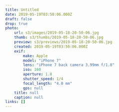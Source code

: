 ```yaml
---
title: Untitled
date: 2019-05-19T03:50:06.000Z
draft: false
drop: true
photo:
    url: s3/images/2019-05-18-20-50-06.jpg
    thumb: s3/thumbs/2019-05-18-20-50-06.jpg
    preview: s3/previews/2019-05-18-20-50-06.jpg
    created: 2019-05-19T03:50:06.000Z
    exif:
        make: Apple
        model: "iPhone 7"
        lens: "iPhone 7 back camera 3.99mm f/1.8"
        iso: 160
        aperture: 1.8
        shutter_speed: 1/4
        focal_length: "4.0 mm"
        gps: null
    title: null
    caption: null
links: []
---
```

